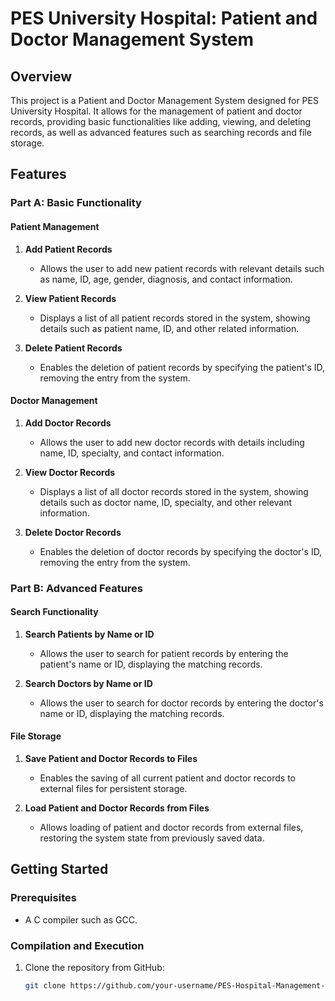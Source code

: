 # PES University Hospital: Patient and Doctor Management System

## Overview
This project is a Patient and Doctor Management System designed for PES University Hospital. It allows for the management of patient and doctor records, providing basic functionalities like adding, viewing, and deleting records, as well as advanced features such as searching records and file storage.

## Features

### Part A: Basic Functionality

#### Patient Management
1. **Add Patient Records**
   - Allows the user to add new patient records with relevant details such as name, ID, age, gender, diagnosis, and contact information.
   
2. **View Patient Records**
   - Displays a list of all patient records stored in the system, showing details such as patient name, ID, and other related information.
   
3. **Delete Patient Records**
   - Enables the deletion of patient records by specifying the patient's ID, removing the entry from the system.

#### Doctor Management
1. **Add Doctor Records**
   - Allows the user to add new doctor records with details including name, ID, specialty, and contact information.
   
2. **View Doctor Records**
   - Displays a list of all doctor records stored in the system, showing details such as doctor name, ID, specialty, and other relevant information.
   
3. **Delete Doctor Records**
   - Enables the deletion of doctor records by specifying the doctor's ID, removing the entry from the system.

### Part B: Advanced Features

#### Search Functionality
1. **Search Patients by Name or ID**
   - Allows the user to search for patient records by entering the patient's name or ID, displaying the matching records.
   
2. **Search Doctors by Name or ID**
   - Allows the user to search for doctor records by entering the doctor's name or ID, displaying the matching records.

#### File Storage
1. **Save Patient and Doctor Records to Files**
   - Enables the saving of all current patient and doctor records to external files for persistent storage.
   
2. **Load Patient and Doctor Records from Files**
   - Allows loading of patient and doctor records from external files, restoring the system state from previously saved data.

## Getting Started

### Prerequisites
- A C compiler such as GCC.

### Compilation and Execution
1. Clone the repository from GitHub:
   ```sh
   git clone https://github.com/your-username/PES-Hospital-Management-System.git

